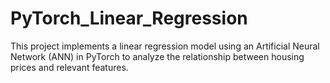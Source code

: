 # PyTorch_Linear_Regression
This project implements a linear regression model using an Artificial Neural Network (ANN) in PyTorch to analyze the relationship between housing prices and relevant features.
